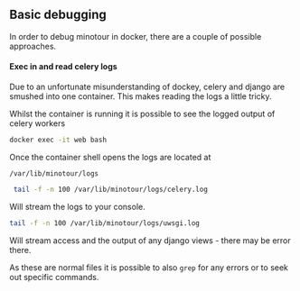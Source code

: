 ## Basic debugging
In order to debug minotour in docker, there are a couple of possible approaches.

#### Exec in and read celery logs
Due to an unfortunate misunderstanding of dockey, celery and django are smushed into one container. This makes reading the logs a little tricky.

Whilst the container is running it is possible to see the logged output of celery workers 
```bash
docker exec -it web bash
```
Once the container shell opens the logs are located at

`/var/lib/minotour/logs`

```bash
 tail -f -n 100 /var/lib/minotour/logs/celery.log
 ```

Will stream the logs to your console.

```bash
tail -f -n 100 /var/lib/minotour/logs/uwsgi.log
 ```

Will stream access and the output of any django views - there may be error there.

As these are normal files it is possible to also `grep` for any errors or to seek out specific commands.